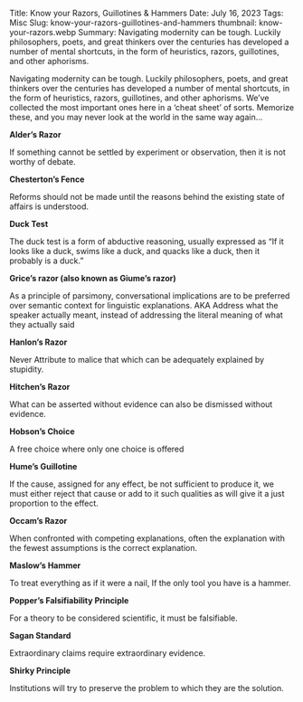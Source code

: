 Title: Know your Razors, Guillotines & Hammers
Date: July 16, 2023
Tags: Misc
Slug: know-your-razors-guillotines-and-hammers
thumbnail: know-your-razors.webp
Summary: Navigating modernity can be tough. Luckily philosophers, poets, and great thinkers over the centuries has developed a number of mental shortcuts, in the form of heuristics, razors, guillotines, and other aphorisms. 

Navigating modernity can be tough. Luckily philosophers, poets, and great thinkers over the centuries has developed a number of mental shortcuts, in the form of heuristics, razors, guillotines, and other aphorisms. We’ve collected the most important ones here in a ‘cheat sheet’ of sorts. Memorize these, and you may never look at the world in the same way again…

**Alder’s Razor**

If something cannot be settled by experiment or observation, then it is not worthy of debate.


**Chesterton’s Fence**

Reforms should not be made until the reasons behind the existing state of affairs is understood.

**Duck Test**

The duck test is a form of abductive reasoning, usually expressed as “If it looks like a duck, swims like a duck, and quacks like a duck, then it probably is a duck.”

**Grice’s razor (also known as Giume’s razor)**

As a principle of parsimony, conversational implications are to be preferred over semantic context for linguistic explanations. AKA Address what the speaker actually meant, instead of addressing the literal meaning of what they actually said

**Hanlon’s Razor**

Never Attribute to malice that which can be adequately explained by stupidity.

**Hitchen’s Razor**

What can be asserted without evidence can also be dismissed without evidence.

**Hobson’s Choice**

A free choice where only one choice is offered

**Hume’s Guillotine**

If the cause, assigned for any effect, be not sufficient to produce it, we must either reject that cause or add to it such qualities as will give it a just proportion to the effect.

**Occam’s Razor**

When confronted with competing explanations, often the explanation with the fewest assumptions is the correct explanation.

**Maslow’s Hammer**

To treat everything as if it were a nail, If the only tool you have is a hammer.

**Popper’s Falsifiability Principle**

For a theory to be considered scientific, it must be falsifiable.

**Sagan Standard**

Extraordinary claims require extraordinary evidence.

**Shirky Principle**

Institutions will try to preserve the problem to which they are the solution.